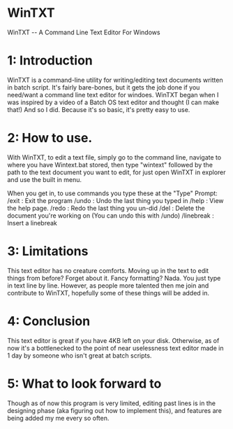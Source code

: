 # WinTXT
WinTXT -- A Command Line Text Editor For Windows

# 1: Introduction

WinTXT is a command-line utility for writing/editing text documents written in batch script. It's fairly bare-bones, but it gets the job done if you need/want a command line text editor for windoes.
WinTXT began when I was inspired by a video of a Batch OS text editor and thought (I can make that!) And so I did.
Because it's so basic, it's pretty easy to use.

# 2: How to use.

With WinTXT, to edit a text file, simply go to the command line, navigate to where you have Wintext.bat stored, then type "wintext" followed by the path to the text document you want to edit, for just open WinTXT in explorer and use the built in menu.

When you get in, to use commands you type these at the "Type" Prompt:
/exit : Exit the program
/undo : Undo the last thing you typed in
/help : View the help page.
/redo : Redo the last thing you un-did
/del : Delete the document you're working on (You can undo this with /undo)
/linebreak : Insert a linebreak

# 3: Limitations

This text editor has no creature comforts. Moving up in the text to edit things from before? Forget about it. Fancy formatting? Nada.
You just type in text line by line. However, as people more talented then me join and contribute to WinTXT, hopefully some of these things will be added in.

# 4: Conclusion

This text editor is great if you have 4KB left on your disk. Otherwise, as of now it's a bottlenecked to the point of near uselessness text editor made in 1 day by someone who isn't great at batch scripts.

# 5: What to look forward to

Though as of now this program is very limited, editing past lines is in the designing phase (aka figuring out how to implement this), and features are being added my me every so often.
